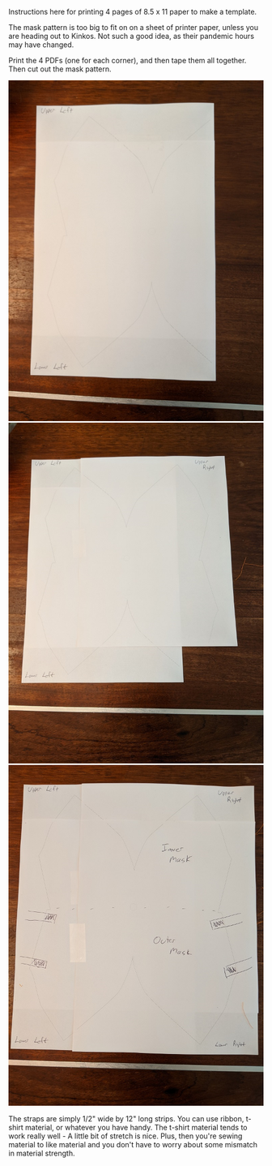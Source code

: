 Instructions here for printing 4 pages of 8.5 x 11 paper to make a template.

The mask pattern is too big to fit on on a sheet of printer paper, unless you are heading out to Kinkos. Not such a good idea, as their pandemic hours may have changed.

Print the 4 PDFs (one for each corner), and then tape them all together. Then cut out the mask pattern. 

![Step 1](Step1_TapeUpperLeftToLowerLeft.png)
![Step 2](Step2_TapeUpperRight.png)
![Step 3](Step3_FinishedTapedTemplate.png)

The straps are simply 1/2" wide by 12" long strips. You can use ribbon, t-shirt material, or whatever you have handy. The t-shirt material tends to work really well - A little bit of stretch is nice. Plus, then you're sewing material to like material and you don't have to worry about some mismatch in material strength.